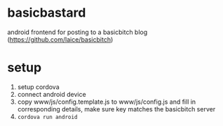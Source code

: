# basicbastard
android frontend for posting to a basicbitch blog (https://github.com/laice/basicbitch)

# setup
1) setup cordova
2) connect android device
3) copy www/js/config.template.js to www/js/config.js and fill in corresponding details, make sure key matches the basicbitch server
3) ```cordova run android```
